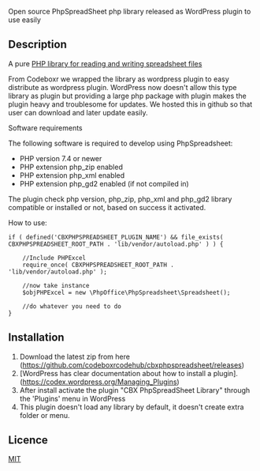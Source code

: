 Open source PhpSpreadSheet php library released as WordPress plugin to use easily

## Description

A pure [PHP library for reading and writing spreadsheet files](https://phpspreadsheet.readthedocs.io)

From Codeboxr we wrapped the library as wordpress plugin to easy distribute as wordpress plugin. WordPress now doesn't allow this type library as
plugin but providing a large php package with plugin makes the plugin heavy and troublesome for updates. We hosted this in github so that user can download and later
update easily.

Software requirements

The following software is required to develop using PhpSpreadsheet:

 * PHP version 7.4 or newer
 * PHP extension php_zip enabled
 * PHP extension php_xml enabled
 * PHP extension php_gd2 enabled (if not compiled in)


The plugin check php version, php_zip, php_xml and php_gd2 library compatible or installed or not, based on success it activated.

How to use:

````
if ( defined('CBXPHPSPREADSHEET_PLUGIN_NAME') && file_exists( CBXPHPSPREADSHEET_ROOT_PATH . 'lib/vendor/autoload.php' ) ) {

	//Include PHPExcel
	require_once( CBXPHPSPREADSHEET_ROOT_PATH . 'lib/vendor/autoload.php' );

	//now take instance
	$objPHPExcel = new \PhpOffice\PhpSpreadsheet\Spreadsheet();

	//do whatever you need to do
}
````

## Installation

1. Download the latest zip from here (https://github.com/codeboxrcodehub/cbxphpspreadsheet/releases)
2. [WordPress has clear documentation about how to install a plugin].(https://codex.wordpress.org/Managing_Plugins)
3. After install activate the plugin "CBX PhpSpreadSheet Library" through the 'Plugins' menu in WordPress
4. This plugin doesn't load any library by default, it doesn't create extra folder or menu.

## Licence

[MIT](https://github.com/codeboxrcodehub/cbxphpspreadsheet/blob/master/LICENSE.txt)